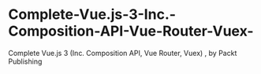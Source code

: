 # Complete-Vue.js-3-Inc.-Composition-API-Vue-Router-Vuex-
Complete Vue.js 3 (Inc. Composition API, Vue Router, Vuex) , by Packt Publishing

